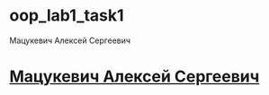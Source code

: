 # oop_lab1_task1
Мацукевич 
Алексей
Сергеевич 
# [ Мацукевич Алексей Сергеевич ](https://mail.google.com/mail/u/0/#inbox)
